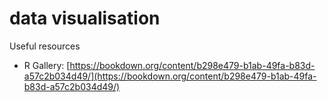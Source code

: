 # data visualisation

Useful resources

* R Gallery: [https://bookdown.org/content/b298e479-b1ab-49fa-b83d-a57c2b034d49/](https://bookdown.org/content/b298e479-b1ab-49fa-b83d-a57c2b034d49/)
